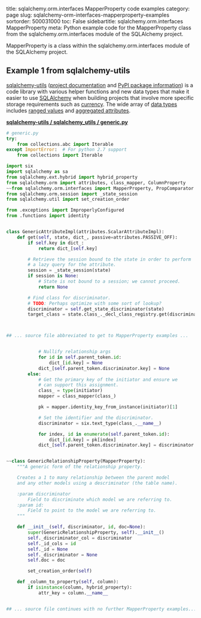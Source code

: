 title: sqlalchemy.orm.interfaces MapperProperty code examples
category: page
slug: sqlalchemy-orm-interfaces-mapperproperty-examples
sortorder: 500031000
toc: False
sidebartitle: sqlalchemy.orm.interfaces MapperProperty
meta: Python example code for the MapperProperty class from the sqlalchemy.orm.interfaces module of the SQLAlchemy project.


MapperProperty is a class within the sqlalchemy.orm.interfaces module of the SQLAlchemy project.


## Example 1 from sqlalchemy-utils
[sqlalchemy-utils](https://github.com/kvesteri/sqlalchemy-utils)
([project documentation](https://sqlalchemy-utils.readthedocs.io/en/latest/)
and
[PyPI package information](https://pypi.org/project/SQLAlchemy-Utils/))
is a code library with various helper functions and new data types
that make it easier to use [SQLAlchemy](/sqlachemy.html) when building
projects that involve more specific storage requirements such as
[currency](https://sqlalchemy-utils.readthedocs.io/en/latest/data_types.html#module-sqlalchemy_utils.types.currency).
The wide array of
[data types](https://sqlalchemy-utils.readthedocs.io/en/latest/data_types.html)
includes [ranged values](https://sqlalchemy-utils.readthedocs.io/en/latest/range_data_types.html)
and [aggregated attributes](https://sqlalchemy-utils.readthedocs.io/en/latest/aggregates.html).

[**sqlalchemy-utils / sqlalchemy_utils / generic.py**](https://github.com/kvesteri/sqlalchemy-utils/blob/master/sqlalchemy_utils/./generic.py)

```python
# generic.py
try:
    from collections.abc import Iterable
except ImportError:  # For python 2.7 support
    from collections import Iterable

import six
import sqlalchemy as sa
from sqlalchemy.ext.hybrid import hybrid_property
from sqlalchemy.orm import attributes, class_mapper, ColumnProperty
~~from sqlalchemy.orm.interfaces import MapperProperty, PropComparator
from sqlalchemy.orm.session import _state_session
from sqlalchemy.util import set_creation_order

from .exceptions import ImproperlyConfigured
from .functions import identity


class GenericAttributeImpl(attributes.ScalarAttributeImpl):
    def get(self, state, dict_, passive=attributes.PASSIVE_OFF):
        if self.key in dict_:
            return dict_[self.key]

        # Retrieve the session bound to the state in order to perform
        # a lazy query for the attribute.
        session = _state_session(state)
        if session is None:
            # State is not bound to a session; we cannot proceed.
            return None

        # Find class for discriminator.
        # TODO: Perhaps optimize with some sort of lookup?
        discriminator = self.get_state_discriminator(state)
        target_class = state.class_._decl_class_registry.get(discriminator)



## ... source file abbreviated to get to MapperProperty examples ...


            # Nullify relationship args
            for id in self.parent_token.id:
                dict_[id.key] = None
            dict_[self.parent_token.discriminator.key] = None
        else:
            # Get the primary key of the initiator and ensure we
            # can support this assignment.
            class_ = type(initiator)
            mapper = class_mapper(class_)

            pk = mapper.identity_key_from_instance(initiator)[1]

            # Set the identifier and the discriminator.
            discriminator = six.text_type(class_.__name__)

            for index, id in enumerate(self.parent_token.id):
                dict_[id.key] = pk[index]
            dict_[self.parent_token.discriminator.key] = discriminator


~~class GenericRelationshipProperty(MapperProperty):
    """A generic form of the relationship property.

    Creates a 1 to many relationship between the parent model
    and any other models using a descriminator (the table name).

    :param discriminator
        Field to discriminate which model we are referring to.
    :param id:
        Field to point to the model we are referring to.
    """

    def __init__(self, discriminator, id, doc=None):
        super(GenericRelationshipProperty, self).__init__()
        self._discriminator_col = discriminator
        self._id_cols = id
        self._id = None
        self._discriminator = None
        self.doc = doc

        set_creation_order(self)

    def _column_to_property(self, column):
        if isinstance(column, hybrid_property):
            attr_key = column.__name__


## ... source file continues with no further MapperProperty examples...


```

